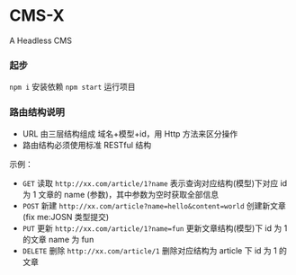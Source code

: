 <!--
 * @description: 
 * @Author: lucas@9thArts.com
 * @Date: 2019-06-10
 * @LastEditors: lucas@9thArts.com
 * @LastEditTime: 2019-06-10
 -->
# CMS-X
A Headless CMS

 ### 起步 ###
 `npm i` 安装依赖
 `npm start` 运行项目

 ### 路由结构说明 ###
 * URL 由三层结构组成 域名+模型+id，用 Http 方法来区分操作
 * 路由结构必须使用标准 RESTful 结构

示例：
 * `GET`  读取  `http://xx.com/article/1?name` 表示查询对应结构(模型)下对应 id 为 1 文章的 name (参数)，其中参数为空时获取全部信息
 * `POST` 新建  `http://xx.com/article?name=hello&content=world` 创建新文章(fix me:JOSN 类型提交)
 * `PUT`  更新  `http://xx.com/article/1?name=fun` 更新文章结构(模型)下 id 为 1 的文章 name 为 fun
 * `DELETE` 删除 `http://xx.com/article/1` 删除对应结构为 article 下 id 为 1 的文章
 